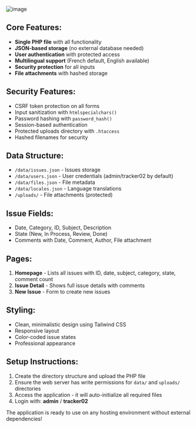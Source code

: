 ![image](https://github.com/user-attachments/assets/8a297134-867d-4ad3-9792-5d7037888550)

Core Features:
--------------

-   **Single PHP file** with all functionality
-   **JSON-based storage** (no external database needed)
-   **User authentication** with protected access
-   **Multilingual support** (French default, English available)
-   **Security protection** for all inputs
-   **File attachments** with hashed storage

Security Features:
------------------

-   CSRF token protection on all forms
-   Input sanitization with `htmlspecialchars()`
-   Password hashing with `password_hash()`
-   Session-based authentication
-   Protected uploads directory with `.htaccess`
-   Hashed filenames for security

Data Structure:
---------------

-   `/data/issues.json` - Issues storage
-   `/data/users.json` - User credentials (admin/tracker02 by default)
-   `/data/files.json` - File metadata
-   `/data/locales.json` - Language translations
-   `/uploads/` - File attachments (protected)

Issue Fields:
-------------

-   Date, Category, ID, Subject, Description
-   State (New, In Process, Review, Done)
-   Comments with Date, Comment, Author, File attachment

Pages:
------

1.  **Homepage** - Lists all issues with ID, date, subject, category, state, comment count
2.  **Issue Detail** - Shows full issue details with comments
3.  **New Issue** - Form to create new issues

Styling:
--------

-   Clean, minimalistic design using Tailwind CSS
-   Responsive layout
-   Color-coded issue states
-   Professional appearance

Setup Instructions:
-------------------

1.  Create the directory structure and upload the PHP file
2.  Ensure the web server has write permissions for `data/` and `uploads/` directories
3.  Access the application - it will auto-initialize all required files
4.  Login with: **admin** / **tracker02**

The application is ready to use on any hosting environment without external dependencies!
